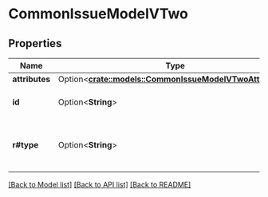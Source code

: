 # CommonIssueModelVTwo

## Properties

Name | Type | Description | Notes
------------ | ------------- | ------------- | -------------
**attributes** | Option<[**crate::models::CommonIssueModelVTwoAttributes**](CommonIssueModelVTwo_attributes.md)> |  | [optional]
**id** | Option<**String**> | The Snyk ID of the vulnerability. | [optional]
**r#type** | Option<**String**> | The type of the REST resource. Always ‘issue’. | [optional]

[[Back to Model list]](../README.md#documentation-for-models) [[Back to API list]](../README.md#documentation-for-api-endpoints) [[Back to README]](../README.md)


